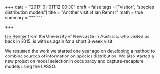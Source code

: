 +++
date = "2017-01-01T12:00:00"
draft = false
tags = ["visitor", "species distribution models"]
title = "Another visit of Ian Renner"
math = true
summary = """
"""

+++
 
[Ian Renner](https://www.newcastle.edu.au/profile/ian-renner) from the University of 
Newcastle in Australia, who visited us back in 2015, is with us again for a short 3-week 
visit. 

<!--more-->

We resumed the work we started one year ago on developing a method to combine 
sources of information on species distribution. We also started a new project on model 
selection in occupancy and capture-recapture models using the LASSO.
